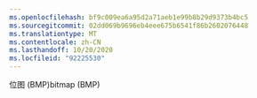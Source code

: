 ```yaml
---
ms.openlocfilehash: bf9c009ea6a95d2a71aeb1e99b8b29d9373b4bc5
ms.sourcegitcommit: 02dd069b9696eb4eee675b6541f86b2602076448
ms.translationtype: MT
ms.contentlocale: zh-CN
ms.lasthandoff: 10/20/2020
ms.locfileid: "92225530"
---
```

<span data-ttu-id="f29de-101">位图 (BMP)</span><span class="sxs-lookup"><span data-stu-id="f29de-101">bitmap (BMP)</span></span>